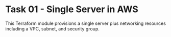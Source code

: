 # Task 01 - Single Server in AWS

This Terraform module provisions a single server plus networking resources including a VPC, subnet, and security group.
